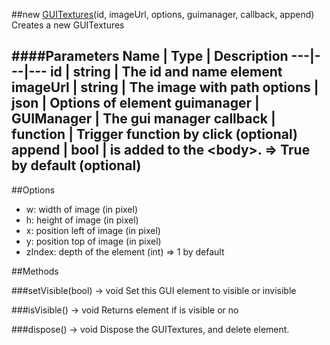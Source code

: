 ##new [GUITextures](#)(id, imageUrl, options, guimanager, callback, append)
Creates a new GUITextures

####Parameters
Name | Type | Description
---|---|---
id | string | The id and name element
imageUrl | string | The image with path
options | json | Options of element
guimanager | GUIManager | The gui manager
callback | function | Trigger function by click (optional)
append | bool | is added to the &lt;body&gt;. =&gt; True by default (optional)
---

##Options

* w: width of image (in pixel)
* h: height of image (in pixel)
* x: position left of image (in pixel)
* y: position top of image (in pixel)
* zIndex: depth of the element (int) =&gt; 1 by default

##Methods

###setVisible(bool) → void
Set this GUI element to visible or invisible

###isVisible() → void
Returns element if is visible or no

###dispose() → void
Dispose the GUITextures, and delete element.
